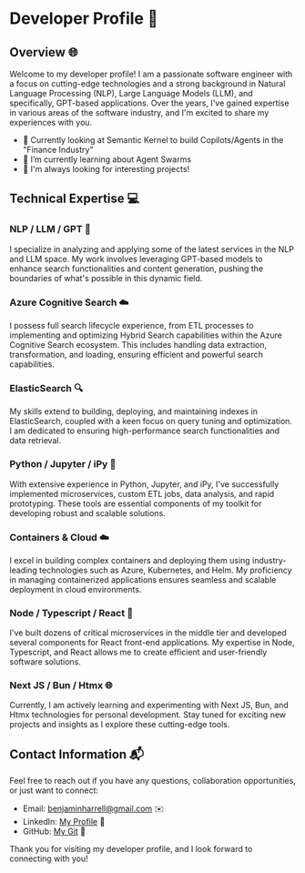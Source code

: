 
# Developer Profile 🚀

## Overview 🌐

Welcome to my developer profile! I am a passionate software engineer with a focus on cutting-edge technologies and a strong background in Natural Language Processing (NLP), Large Language Models (LLM), and specifically, GPT-based applications. Over the years, I've gained expertise in various areas of the software industry, and I'm excited to share my experiences with you.

- 🔭 Currently looking at Semantic Kernel to build Copilots/Agents in the "Finance Industry"
- 🌱 I’m currently learning about Agent Swarms
- 👯 I'm always looking for interesting projects!
  
## Technical Expertise 💻

### NLP / LLM / GPT 🤖

I specialize in analyzing and applying some of the latest services in the NLP and LLM space. My work involves leveraging GPT-based models to enhance search functionalities and content generation, pushing the boundaries of what's possible in this dynamic field.

### Azure Cognitive Search ☁️

I possess full search lifecycle experience, from ETL processes to implementing and optimizing Hybrid Search capabilities within the Azure Cognitive Search ecosystem. This includes handling data extraction, transformation, and loading, ensuring efficient and powerful search capabilities.

### ElasticSearch 🔍

My skills extend to building, deploying, and maintaining indexes in ElasticSearch, coupled with a keen focus on query tuning and optimization. I am dedicated to ensuring high-performance search functionalities and data retrieval.

### Python / Jupyter / iPy 🐍

With extensive experience in Python, Jupyter, and iPy, I've successfully implemented microservices, custom ETL jobs, data analysis, and rapid prototyping. These tools are essential components of my toolkit for developing robust and scalable solutions.

### Containers & Cloud ☁️

I excel in building complex containers and deploying them using industry-leading technologies such as Azure, Kubernetes, and Helm. My proficiency in managing containerized applications ensures seamless and scalable deployment in cloud environments.

### Node / Typescript / React 🚀

I've built dozens of critical microservices in the middle tier and developed several components for React front-end applications. My expertise in Node, Typescript, and React allows me to create efficient and user-friendly software solutions.

### Next JS / Bun / Htmx 🌐

Currently, I am actively learning and experimenting with Next JS, Bun, and Htmx technologies for personal development. Stay tuned for exciting new projects and insights as I explore these cutting-edge tools.

## Contact Information 📬

Feel free to reach out if you have any questions, collaboration opportunities, or just want to connect:

- Email: benjaminharrell@gmail.com ✉️
- LinkedIn: [My Profile](https://www.linkedin.com/in/benjaminharrell/) 🔗
- GitHub: [My Git](https://github.com/benharrell) 🐙

Thank you for visiting my developer profile, and I look forward to connecting with you!


